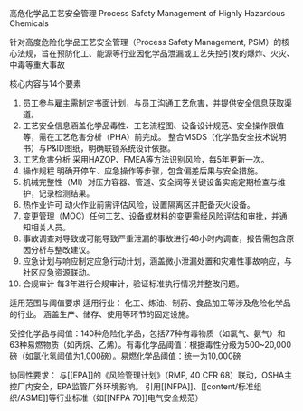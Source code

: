 高危化学品工艺安全管理
Process Safety Management of Highly Hazardous Chemicals

针对​​高度危险化学品工艺安全管理（Process Safety Management, PSM）​​的核心法规，旨在预防化工、能源等行业因化学品泄漏或工艺失控引发的爆炸、火灾、中毒等重大事故

核心内容与14个要素​

1. ​​员工参与​​	雇主需制定书面计划，与员工沟通工艺危害，并提供安全信息获取渠道。
2. ​​工艺安全信息​​	涵盖化学品毒性、工艺流程图、设备设计规范、安全操作限值等，需在工艺危害分析（PHA）前完成。	整合MSDS（化学品安全技术说明书）与P&ID图纸，明确联锁系统设计依据。
3. ​​工艺危害分析​​	采用HAZOP、FMEA等方法识别风险，每5年更新一次。
4. ​​操作规程​​	明确开停车、应急操作等步骤，包含偏差后果与安全措施。	
5. ​​机械完整性（MI）​​	对压力容器、管道、安全阀等关键设备实施定期检查与维护，记录检测结果。
6. ​​热作业许可​​	动火作业前需评估风险，设置隔离区并配备灭火设备。	
7. ​​变更管理（MOC）​​	任何工艺、设备或材料的变更需经风险评估和审批，并通知相关人员。
8. ​​事故调查​​	对导致或可能导致严重泄漏的事故进行48小时内调查，报告需包含原因分析与整改建议。	
9. ​​应急计划与响应​​	制定应急行动计划，涵盖微小泄漏处置和灾难性事故响应，与社区应急资源联动。
10. ​​合规审计​​	每3年进行合规审计，验证标准执行情况并整改问题。


适用范围与阈值要求​​
​​适用行业​​：
化工、炼油、制药、食品加工等涉及危险化学品的行业。
涵盖生产、储存、使用等环节的固定设施。

​​受控化学品与阈值​​：
​​140种危险化学品​​，包括77种有毒物质（如氯气、氨气）和63种易燃物质（如丙烷、乙烯）。
​​有毒化学品阈值​​：根据毒性分级为500~20,000磅（如氯化氢阈值为1,000磅）。
​​易燃化学品阈值​​：统一为10,000磅


协同性要求​​：
与[[EPA]]的《风险管理计划》（RMP, 40 CFR 68）联动，OSHA主控厂内安全，EPA监管厂外环境影响。
引用[[NFPA]]、[[content/标准组织/ASME]]等行业标准（如[[NFPA 70]]电气安全规范）